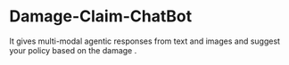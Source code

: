 # Damage-Claim-ChatBot
It gives multi-modal agentic responses from text and images and suggest your policy based on the damage .
